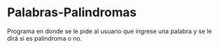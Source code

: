 # Palabras-Palindromas
Programa en donde se le pide al usuario que ingrese una palabra y se le dirá si es palindroma o no.
